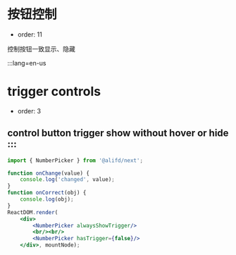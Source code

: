 # 按钮控制

- order: 11

控制按钮一致显示、隐藏


:::lang=en-us
# trigger controls

- order: 3

control button trigger show without hover or hide
:::
---

````jsx
import { NumberPicker } from '@alifd/next';

function onChange(value) {
    console.log('changed', value);
}
function onCorrect(obj) {
    console.log(obj);
}
ReactDOM.render(
    <div>
        <NumberPicker alwaysShowTrigger/>
        <br/><br/>
        <NumberPicker hasTrigger={false}/>
    </div>, mountNode);
````
